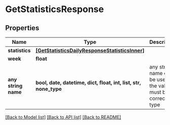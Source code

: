 # GetStatisticsResponse


## Properties
Name | Type | Description | Notes
------------ | ------------- | ------------- | -------------
**statistics** | [**[GetStatisticsDailyResponseStatisticsInner]**](GetStatisticsDailyResponseStatisticsInner.md) |  | [optional] 
**week** | **float** |  | [optional] 
**any string name** | **bool, date, datetime, dict, float, int, list, str, none_type** | any string name can be used but the value must be the correct type | [optional]

[[Back to Model list]](../README.md#documentation-for-models) [[Back to API list]](../README.md#documentation-for-api-endpoints) [[Back to README]](../README.md)


